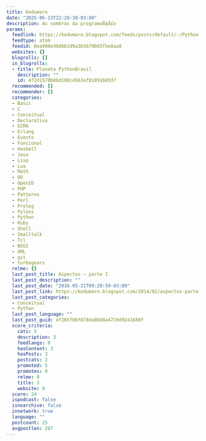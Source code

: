 ```yaml
---
title: Kodumaro
date: "2025-06-13T22:20:38-03:00"
description: As sombras da programaÃ§Ã£o
params:
  feedlink: https://kodumaro.blogspot.com/feeds/posts/default/-/Python
  feedtype: atom
  feedid: 0ea998e90d6b1d9a3b5679b65fbe8aa8
  websites: {}
  blogrolls: []
  in_blogrolls:
  - title: Planeta PythonBrasil
    description: ""
    id: 4f2d1578b8bd180c4563ef81891b0937
  recommended: []
  recommender: []
  categories:
  - Basic
  - C
  - Conceitual
  - Declarativa
  - ECMA
  - Erlang
  - Evento
  - Funcional
  - Haskell
  - Java
  - Lisp
  - Lua
  - Math
  - OO
  - OpenID
  - PHP
  - Patterns
  - Perl
  - Prolog
  - Pylons
  - Python
  - Ruby
  - Shell
  - Smalltalk
  - Tcl
  - WSGI
  - XML
  - git
  - turbogears
  relme: {}
  last_post_title: Aspectos – parte I
  last_post_description: ""
  last_post_date: "2016-05-21T09:20:50-03:00"
  last_post_link: https://kodumaro.blogspot.com/2014/02/aspectos-parte-i.html
  last_post_categories:
  - Conceitual
  - Python
  last_post_language: ""
  last_post_guid: ef265f06f078da08d8a4719d9241680f
  score_criteria:
    cats: 5
    description: 3
    feedlangs: 0
    hasContent: 3
    hasPosts: 3
    postcats: 2
    promoted: 5
    promotes: 0
    relme: 0
    title: 3
    website: 0
  score: 24
  ispodcast: false
  isnoarchive: false
  innetwork: true
  language: ""
  postcount: 25
  avgpostlen: 287
---
```

